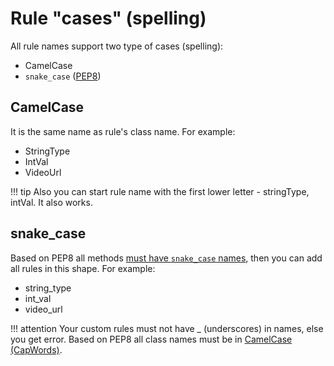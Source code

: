 # Rule "cases" (spelling)

All rule names support two type of cases (spelling):

- CamelCase
- `snake_case` ([PEP8][pep8])

## CamelCase

It is the same name as rule's class name. For example:

- StringType
- IntVal
- VideoUrl

!!! tip
    Also you can start rule name with the first lower letter - stringType, intVal. 
    It also works.

## snake_case

Based on PEP8 all methods [must have `snake_case` names][pep8-method], then you can add all rules 
in this shape. For example:

- string_type
- int_val
- video_url

!!! attention
    Your custom rules must not have _ (underscores) in names, else you get error. 
    Based on PEP8 all class names must be in [CamelCase (CapWords)][pep8-class].

[pep8]: https://legacy.python.org/dev/peps/pep-0008/
[pep8-class]: https://legacy.python.org/dev/peps/pep-0008/#class-names
[pep8-method]: https://legacy.python.org/dev/peps/pep-0008/#method-names-and-instance-variables